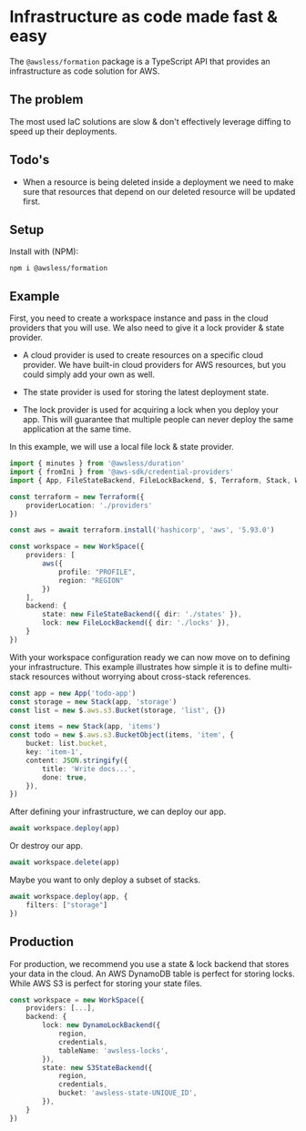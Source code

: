 
# Infrastructure as code made fast & easy

The `@awsless/formation` package is a TypeScript API that provides an infrastructure as code solution for AWS.

## The problem

The most used IaC solutions are slow & don't effectively leverage diffing to speed up their deployments.

## Todo's
- When a resource is being deleted inside a deployment we need to make sure that resources that depend on our deleted resource will be updated first.

## Setup

Install with (NPM):

```
npm i @awsless/formation
```

## Example

First, you need to create a workspace instance and pass in the cloud providers that you will use.
We also need to give it a lock provider & state provider.

- A cloud provider is used to create resources on a specific cloud provider. We have built-in cloud providers for AWS resources, but you could simply add your own as well.

- The state provider is used for storing the latest deployment state.

- The lock provider is used for acquiring a lock when you deploy your app. This will guarantee that multiple people can never deploy the same application at the same time.

In this example, we will use a local file lock & state provider.

```ts
import { minutes } from '@awsless/duration'
import { fromIni } from '@aws-sdk/credential-providers'
import { App, FileStateBackend, FileLockBackend, $, Terraform, Stack, WorkSpace } from '@awsless/formation'

const terraform = new Terraform({
	providerLocation: './providers'
})

const aws = await terraform.install('hashicorp', 'aws', '5.93.0')

const workspace = new WorkSpace({
	providers: [
		aws({
			profile: "PROFILE",
			region: "REGION"
		})
	],
	backend: {
		state: new FileStateBackend({ dir: './states' }),
		lock: new FileLockBackend({ dir: './locks' }),
	}
})
```

With your workspace configuration ready we can now move on to defining your infrastructure.
This example illustrates how simple it is to define multi-stack resources without worrying about cross-stack references.

```ts
const app = new App('todo-app')
const storage = new Stack(app, 'storage')
const list = new $.aws.s3.Bucket(storage, 'list', {})

const items = new Stack(app, 'items')
const todo = new $.aws.s3.BucketObject(items, 'item', {
	bucket: list.bucket,
	key: 'item-1',
	content: JSON.stringify({
		title: 'Write docs...',
		done: true,
	}),
})
```

After defining your infrastructure, we can deploy our app.
```ts
await workspace.deploy(app)
```

Or destroy our app.
```ts
await workspace.delete(app)
```

Maybe you want to only deploy a subset of stacks.
```ts
await workspace.deploy(app, {
	filters: ["storage"]
})
```

## Production

For production, we recommend you use a state & lock backend that stores your data in the cloud.
An AWS DynamoDB table is perfect for storing locks.
While AWS S3 is perfect for storing your state files.

```ts
const workspace = new WorkSpace({
	providers: [...],
	backend: {
		lock: new DynamoLockBackend({
  			region,
  			credentials,
  			tableName: 'awsless-locks',
  		}),
		state: new S3StateBackend({
			region,
			credentials,
			bucket: 'awsless-state-UNIQUE_ID',
		}),
	}
})
```
